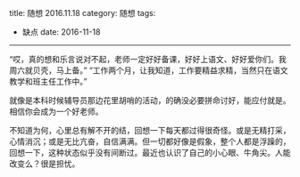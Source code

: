 title: 随想 2016.11.18
category: 随想
tags:
  - 缺点
date: 2016-11-18
---

“哎，真的想和乐言说对不起，老师一定好好备课，好好上语文、好好爱你们。我周六就贝壳，马上备。”
“工作两个月，让我知道，工作要精益求精，当然只在语文教学和班主任工作中。”

就像是本科时候辅导员那边花里胡哨的活动，的确没必要拼命讨好，能应付就是。相信你会成为一个好老师。

不知道为何，心里总有解不开的结，回想一下每天都过得很奇怪。或是无精打采，心情消沉；或是无比亢奋，自信满满。但一切都好像是假象，整个人都是浮躁的，回想一下，这种状态似乎没有间断过。最近也认识了自己的小心眼、牛角尖。人能改变么？很是担忧。
